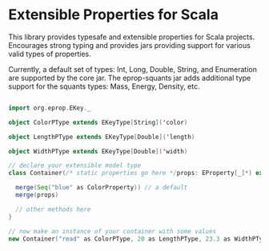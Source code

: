 # Extensible Properties for Scala

This library provides typesafe and extensible properties for Scala projects.
Encourages strong typing and provides jars providing support for various
valid types of properties.  

Currently, a default set of types: Int, Long, Double, String, and Enumeration
are supported by the core jar.  The eprop-squants jar adds additional type
support for the squants types: Mass, Energy, Density, etc.


```scala

import org.eprop.EKey._

object ColorPType extends EKeyType[String]('color)

object LengthPType extends EKeyType[Double]('length)

object WidthPType extends EKeyType[Double]('width)

// declare your extensible model type
class Container(/* static properties go here */props: EProperty[_]*) extends Extensible {

  merge(Seq("blue" as ColorProperty)) // a default
  merge(props)

  // other methods here      
}

// now make an instance of your container with some values
new Container("read" as ColorPType, 20 as LengthPType, 23.3 as WidthPType)

```

